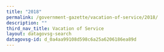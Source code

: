 ```yaml
---
title: "2018"
permalink: /government-gazette/vacation-of-service/2018/
description: ""
third_nav_title: Vacation of Service
layout: datagovsg-search
datagovsg-id: d_0a4aa99108d598c6a25a6206186ea89d
---
```

